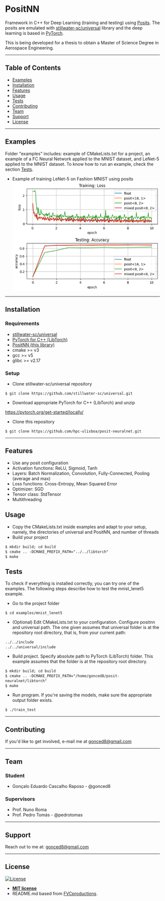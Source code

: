 # PositNN

Framework in C++ for Deep Learning (training and testing) using <a href="https://posithub.org/" target="_blank">Posits</a>.
The posits are emulated with <a href="https://github.com/stillwater-sc/universal" target="_blank">stillwater-sc/universal</a> library and the deep learning is based in <a href="https://pytorch.org/" target="_blank">PyTorch</a>.

This is being developed for a thesis to obtain a Master of Science Degree in Aerospace Engineering.

---

## Table of Contents

- [Examples](#examples)
- [Installation](#installation)
- [Features](#features)
- [Usage](#usage)
- [Tests](#tests)
- [Contributing](#contributing)
- [Team](#team)
- [Support](#support)
- [License](#license)

---

## Examples

Folder "examples" includes: example of CMakeLists.txt for a project, an example of a FC Neural Network applied to the MNIST dataset, and LeNet-5 applied to the MNIST dataset. To know how to run an example, check the section [Tests](#tests).

- Example of training LeNet-5 on Fashion MNIST using posits
![training lenet-5 on mnist using posits](examples/FashionMNIST_LeNet5.png?raw=true "Example of training LeNet-5 on MNIST using posits")

---

## Installation

### Requirements

- <a href="https://github.com/stillwater-sc/universal" target="_blank">stillwater-sc/universal</a>
- <a href="https://pytorch.org/get-started/locally/" target="_blank">PyTorch for C++ (LibTorch)</a>
- <a href="https://github.com/hpc-ulisboa/posit-neuralnet" target="_blank">PositNN (this library)</a>
- cmake >= v3
- gcc >= v5
- glibc >= v2.17

### Setup

- Clone stillwater-sc/universal repository
```shell
$ git clone https://github.com/stillwater-sc/universal.git
```

- Download appropriate PyTorch for C++ (LibTorch) and unzip

<a href="https://pytorch.org/get-started/locally/" target="_blank">https://pytorch.org/get-started/locally/</a>

- Clone this repository
```shell
$ git clone https://github.com/hpc-ulisboa/posit-neuralnet.git
```

---

## Features
- Use any posit configuration
- Activation functions: ReLU, Sigmoid, Tanh
- Layers: Batch Normalization, Convolution, Fully-Connected, Pooling (average and max)
- Loss functions: Cross-Entropy, Mean Squared Error
- Optimizer: SGD
- Tensor class: StdTensor
- Multithreading

## Usage
- Copy the CMakeLists.txt inside examples and adapt to your setup, namely, the directories of universal and PositNN, and number of threads
- Build your project
```shell
$ mkdir build; cd build
$ cmake .. -DCMAKE_PREFIX_PATH="../../libtorch"
$ make
```
## Tests

To check if everything is installed correctly, you can try one of the examples. The following steps describe how to test the mnist_lenet5 example.

- Go to the project folder
```shell
$ cd examples/mnist_lenet5
```
- (Optional) Edit CMakeLists.txt to your configuration. Configure positnn and universal path. The one given assumes that universal folder is at the repository root directory, that is, from your current path:
```shell
../../include
../../universal/include
```
- Build project. Specify absolute path to PyTorch (LibTorch) folder. This example assumes that the folder is at the repository root directory.
```shell
$ mkdir build; cd build
$ cmake .. -DCMAKE_PREFIX_PATH="/home/gonced8/posit-neuralnet/libtorch"
$ make
```

- Run program. If you're saving the models, make sure the appropriate output folder exists.
```shell
$ ./train_test
```

---

## Contributing

If you'd like to get involved, e-mail me at gonced8@gmail.com

---

## Team
### Student
- Gonçalo Eduardo Cascalho Raposo - @gonced8

### Supervisors
- Prof. Nuno Roma
- Prof. Pedro Tomás - @pedrotomas
---

## Support

Reach out to me at: gonced8@gmail.com

---

## License

[![License](http://img.shields.io/:license-mit-blue.svg?style=flat-square)](http://badges.mit-license.org)

- **[MIT license](http://opensource.org/licenses/mit-license.php)**
- README.md based from <a href="https://gist.github.com/fvcproductions/1bfc2d4aecb01a834b46" target="_blank">FVCproductions</a>.
